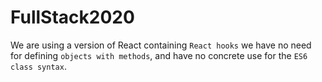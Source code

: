 # FullStack2020

We are using a version of React containing `React hooks` 
we have no need for defining `objects with methods`, 
and have no concrete use for the `ES6 class syntax`.